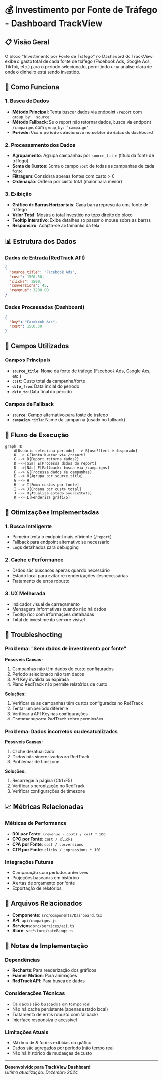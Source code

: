 # 💰 Investimento por Fonte de Tráfego - Dashboard TrackView

## 📋 Visão Geral

O bloco "Investimento por Fonte de Tráfego" no Dashboard do TrackView exibe o gasto total de cada fonte de tráfego (Facebook Ads, Google Ads, TikTok, etc.) para o período selecionado, permitindo uma análise clara de onde o dinheiro está sendo investido.

## 🔧 Como Funciona

### 1. **Busca de Dados**
- **Método Principal**: Tenta buscar dados via endpoint `/report` com `group_by: 'source'`
- **Método Fallback**: Se o report não retornar dados, busca via endpoint `/campaigns` com `group_by: 'campaign'`
- **Período**: Usa o período selecionado no seletor de datas do dashboard

### 2. **Processamento dos Dados**
- **Agrupamento**: Agrupa campanhas por `source_title` (título da fonte de tráfego)
- **Soma de Custos**: Soma o campo `cost` de todas as campanhas de cada fonte
- **Filtragem**: Considera apenas fontes com custo > 0
- **Ordenação**: Ordena por custo total (maior para menor)

### 3. **Exibição**
- **Gráfico de Barras Horizontais**: Cada barra representa uma fonte de tráfego
- **Valor Total**: Mostra o total investido no topo direito do bloco
- **Tooltip Interativo**: Exibe detalhes ao passar o mouse sobre as barras
- **Responsivo**: Adapta-se ao tamanho da tela

## 📊 Estrutura dos Dados

### Dados de Entrada (RedTrack API)
```json
{
  "source_title": "Facebook Ads",
  "cost": 1500.50,
  "clicks": 2500,
  "conversions": 45,
  "revenue": 3200.00
}
```

### Dados Processados (Dashboard)
```json
{
  "key": "Facebook Ads",
  "cost": 1500.50
}
```

## 🎯 Campos Utilizados

### Campos Principais
- **`source_title`**: Nome da fonte de tráfego (Facebook Ads, Google Ads, etc.)
- **`cost`**: Custo total da campanha/fonte
- **`date_from`**: Data inicial do período
- **`date_to`**: Data final do período

### Campos de Fallback
- **`source`**: Campo alternativo para fonte de tráfego
- **`campaign.title`**: Nome da campanha (usado no fallback)

## 🔄 Fluxo de Execução

```mermaid
graph TD
    A[Usuário seleciona período] --> B[useEffect é disparado]
    B --> C[Tenta buscar via /report]
    C --> D{Report retorna dados?}
    D -->|Sim| E[Processa dados do report]
    D -->|Não| F[Fallback: busca via /campaigns]
    F --> G[Processa dados de campanhas]
    E --> H[Agrupa por source_title]
    G --> H
    H --> I[Soma custos por fonte]
    I --> J[Ordena por custo total]
    J --> K[Atualiza estado sourceStats]
    K --> L[Renderiza gráfico]
```

## 🚀 Otimizações Implementadas

### 1. **Busca Inteligente**
- Primeiro tenta o endpoint mais eficiente (`/report`)
- Fallback para endpoint alternativo se necessário
- Logs detalhados para debugging

### 2. **Cache e Performance**
- Dados são buscados apenas quando necessário
- Estado local para evitar re-renderizações desnecessárias
- Tratamento de erros robusto

### 3. **UX Melhorada**
- Indicador visual de carregamento
- Mensagens informativas quando não há dados
- Tooltip rico com informações detalhadas
- Total de investimento sempre visível

## 🐛 Troubleshooting

### Problema: "Sem dados de investimento por fonte"
**Possíveis Causas:**
1. Campanhas não têm dados de custo configurados
2. Período selecionado não tem dados
3. API Key inválida ou expirada
4. Plano RedTrack não permite relatórios de custo

**Soluções:**
1. Verificar se as campanhas têm custos configurados no RedTrack
2. Tentar um período diferente
3. Verificar a API Key nas configurações
4. Contatar suporte RedTrack sobre permissões

### Problema: Dados incorretos ou desatualizados
**Possíveis Causas:**
1. Cache desatualizado
2. Dados não sincronizados no RedTrack
3. Problemas de timezone

**Soluções:**
1. Recarregar a página (Ctrl+F5)
2. Verificar sincronização no RedTrack
3. Verificar configurações de timezone

## 📈 Métricas Relacionadas

### Métricas de Performance
- **ROI por Fonte**: `(revenue - cost) / cost * 100`
- **CPC por Fonte**: `cost / clicks`
- **CPA por Fonte**: `cost / conversions`
- **CTR por Fonte**: `clicks / impressions * 100`

### Integrações Futuras
- Comparação com períodos anteriores
- Projeções baseadas em histórico
- Alertas de orçamento por fonte
- Exportação de relatórios

## 🔗 Arquivos Relacionados

- **Componente**: `src/components/Dashboard.tsx`
- **API**: `api/campaigns.js`
- **Serviços**: `src/services/api.ts`
- **Store**: `src/store/dateRange.ts`

## 📝 Notas de Implementação

### Dependências
- **Recharts**: Para renderização dos gráficos
- **Framer Motion**: Para animações
- **RedTrack API**: Para busca de dados

### Considerações Técnicas
- Os dados são buscados em tempo real
- Não há cache persistente (apenas estado local)
- Tratamento de erros robusto com fallbacks
- Interface responsiva e acessível

### Limitações Atuais
- Máximo de 8 fontes exibidas no gráfico
- Dados são agregados por período (não tempo real)
- Não há histórico de mudanças de custo

---

**Desenvolvido para TrackView Dashboard**  
*Última atualização: Dezembro 2024*
